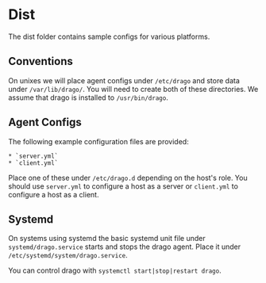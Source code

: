 # Dist

The dist folder contains sample configs for various platforms.

## Conventions

On unixes we will place agent configs under `/etc/drago` and store data under `/var/lib/drago/`. You will need to create both of these directories. We assume that drago is installed to `/usr/bin/drago`.

## Agent Configs

The following example configuration files are provided:

    * `server.yml`
    * `client.yml`

Place one of these under `/etc/drago.d` depending on the host's role. You should use `server.yml` to configure a host as a server or `client.yml` to configure a host as a client.

## Systemd

On systems using systemd the basic systemd unit file under `systemd/drago.service` starts and stops the drago agent. Place it under `/etc/systemd/system/drago.service`.

You can control drago with `systemctl start|stop|restart drago`.